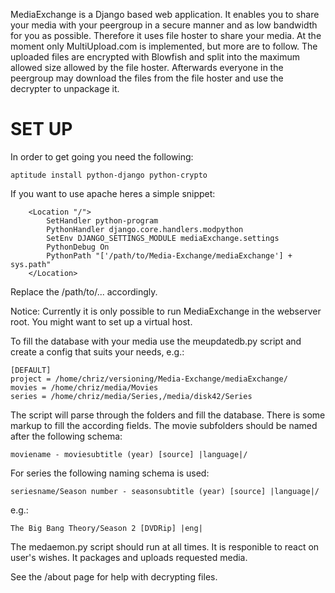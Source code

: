 
MediaExchange is a Django based web application. It enables you to share your
media with your peergroup in a secure manner and as low bandwidth for you as
possible. Therefore it uses file hoster to share your media. At the moment only
MultiUpload.com is implemented, but more are to follow. The uploaded files are
encrypted with Blowfish and split into the maximum allowed size allowed by the
file hoster. Afterwards everyone in the peergroup may download the files from
the file hoster and use the decrypter to unpackage it.


SET UP
======

In order to get going you need the following:

```
aptitude install python-django python-crypto
```


If you want to use apache heres a simple snippet:

```
    <Location "/">
        SetHandler python-program
        PythonHandler django.core.handlers.modpython
        SetEnv DJANGO_SETTINGS_MODULE mediaExchange.settings
        PythonDebug On
        PythonPath "['/path/to/Media-Exchange/mediaExchange'] + sys.path"
    </Location>
```


Replace the /path/to/... accordingly.

Notice: Currently it is only possible to run MediaExchange in the webserver root.
        You might want to set up a virtual host.


To fill the database with your media use the meupdatedb.py script and create a
config that suits your needs, e.g.:

```
[DEFAULT]
project = /home/chriz/versioning/Media-Exchange/mediaExchange/
movies = /home/chriz/media/Movies
series = /home/chriz/media/Series,/media/disk42/Series
```

The script will parse through the folders and fill the database. There is some
markup to fill the according fields. The movie subfolders should be named after the
following schema:

```
moviename - moviesubtitle (year) [source] |language|/
```

For series the following naming schema is used:

```
seriesname/Season number - seasonsubtitle (year) [source] |language|/
```

e.g.:
```
The Big Bang Theory/Season 2 [DVDRip] |eng|
```



The medaemon.py script should run at all times. It is responible to react on
user's wishes. It packages and uploads requested media.

See the /about page for help with decrypting files.
